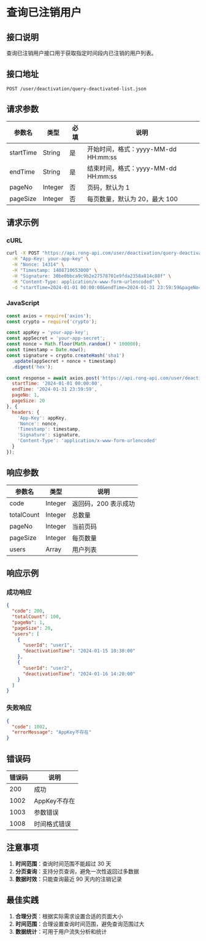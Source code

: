 # 查询已注销用户

## 接口说明

查询已注销用户接口用于获取指定时间段内已注销的用户列表。

## 接口地址

```
POST /user/deactivation/query-deactivated-list.json
```

## 请求参数

| 参数名 | 类型 | 必填 | 说明 |
|--------|------|------|------|
| startTime | String | 是 | 开始时间，格式：yyyy-MM-dd HH:mm:ss |
| endTime | String | 是 | 结束时间，格式：yyyy-MM-dd HH:mm:ss |
| pageNo | Integer | 否 | 页码，默认为 1 |
| pageSize | Integer | 否 | 每页数量，默认为 20，最大 100 |

## 请求示例

### cURL
```bash
curl -X POST "https://api.rong-api.com/user/deactivation/query-deactivated-list.json" \
  -H "App-Key: your-app-key" \
  -H "Nonce: 14314" \
  -H "Timestamp: 1408710653000" \
  -H "Signature: 30be0bbca9c9b2e27578701e9fda2358a814c88f" \
  -H "Content-Type: application/x-www-form-urlencoded" \
  -d "startTime=2024-01-01 00:00:00&endTime=2024-01-31 23:59:59&pageNo=1&pageSize=20"
```

### JavaScript
```javascript
const axios = require('axios');
const crypto = require('crypto');

const appKey = 'your-app-key';
const appSecret = 'your-app-secret';
const nonce = Math.floor(Math.random() * 100000);
const timestamp = Date.now();
const signature = crypto.createHash('sha1')
  .update(appSecret + nonce + timestamp)
  .digest('hex');

const response = await axios.post('https://api.rong-api.com/user/deactivation/query-deactivated-list.json', {
  startTime: '2024-01-01 00:00:00',
  endTime: '2024-01-31 23:59:59',
  pageNo: 1,
  pageSize: 20
}, {
  headers: {
    'App-Key': appKey,
    'Nonce': nonce,
    'Timestamp': timestamp,
    'Signature': signature,
    'Content-Type': 'application/x-www-form-urlencoded'
  }
});
```

## 响应参数

| 参数名 | 类型 | 说明 |
|--------|------|------|
| code | Integer | 返回码，200 表示成功 |
| totalCount | Integer | 总数量 |
| pageNo | Integer | 当前页码 |
| pageSize | Integer | 每页数量 |
| users | Array | 用户列表 |

## 响应示例

### 成功响应
```json
{
  "code": 200,
  "totalCount": 100,
  "pageNo": 1,
  "pageSize": 20,
  "users": [
    {
      "userId": "user1",
      "deactivationTime": "2024-01-15 10:30:00"
    },
    {
      "userId": "user2",
      "deactivationTime": "2024-01-16 14:20:00"
    }
  ]
}
```

### 失败响应
```json
{
  "code": 1002,
  "errorMessage": "AppKey不存在"
}
```

## 错误码

| 错误码 | 说明 |
|--------|------|
| 200 | 成功 |
| 1002 | AppKey不存在 |
| 1003 | 参数错误 |
| 1008 | 时间格式错误 |

## 注意事项

1. **时间范围**：查询时间范围不能超过 30 天
2. **分页查询**：支持分页查询，避免一次性返回过多数据
3. **数据时效**：只能查询最近 90 天内的注销记录

## 最佳实践

1. **合理分页**：根据实际需求设置合适的页面大小
2. **时间范围**：合理设置查询时间范围，避免查询范围过大
3. **数据统计**：可用于用户流失分析和统计 